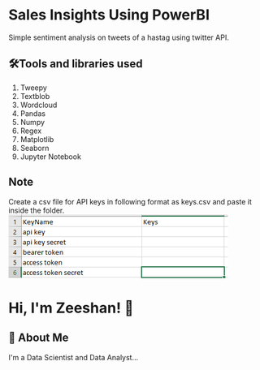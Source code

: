 
# Sales Insights Using PowerBI

Simple sentiment analysis on tweets of a hastag using twitter API.

## 🛠Tools and libraries used
1) Tweepy
2) Textblob
3) Wordcloud
4) Pandas
5) Numpy
6) Regex 
7) Matplotlib
8) Seaborn
9) Jupyter Notebook
## Note
Create a csv file for API keys in following format as keys.csv and paste it inside the folder.
![alt text](ss.png)
# Hi, I'm Zeeshan! 👋


## 🚀 About Me
I'm a Data Scientist and Data Analyst...

